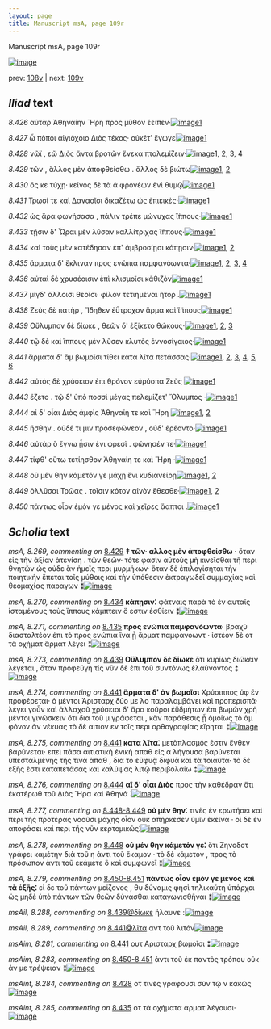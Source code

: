 ```yaml
---
layout: page
title: Manuscript msA, page 109r
---
```


Manuscript msA, page 109r

[![image](http://www.homermultitext.org/iipsrv?OBJ=IIP,1.0&FIF=/project/homer/pyramidal/deepzoom/hmt/vaimg/2017a/VA109RN_0110.tif&WID=100&CVT=JPEG)](http://www.homermultitext.org/ict2/?urn=urn:cite2:hmt:vaimg.2017a:VA109RN_0110)

prev:  [108v](../108v) | next:  [109v](../109v)

## *Iliad* text

*8.426* <a id="8.426"/> αὐτὰρ Ἀθηναίην 					 Ἥρη προς μῦθον έειπεν·[![image](http://www.homermultitext.org/iipsrv?OBJ=IIP,1.0&FIF=/project/homer/pyramidal/deepzoom/hmt/vaimg/2017a/VA109RN_0281.tif&RGN=0.1882,0.2254,0.3754,0.0338&WID=1000&CVT=JPEG)](http://www.homermultitext.org/ict2/?urn=urn:cite2:hmt:vaimg.2017a:VA109RN_0281@0.1882,0.2254,0.3754,0.0338)[1](#msA_8.1)

*8.427* <a id="8.427"/> ὦ πόποι αἰγιόχοιο Διὸς 					τέκος· οὐκέτ' ἔγωγε[![image](http://www.homermultitext.org/iipsrv?OBJ=IIP,1.0&FIF=/project/homer/pyramidal/deepzoom/hmt/vaimg/2017a/VA109RN_0281.tif&RGN=0.1802,0.2442,0.3824,0.0398&WID=1000&CVT=JPEG)](http://www.homermultitext.org/ict2/?urn=urn:cite2:hmt:vaimg.2017a:VA109RN_0281@0.1802,0.2442,0.3824,0.0398)[1](#msA_8.1)

*8.428* <a id="8.428"/> νῶϊ , εῶ Διὸς ἄντα βροτῶν 					ἕνεκα πτολεμίζειν·[![image](http://www.homermultitext.org/iipsrv?OBJ=IIP,1.0&FIF=/project/homer/pyramidal/deepzoom/hmt/vaimg/2017a/VA109RN_0281.tif&RGN=0.1762,0.2697,0.4214,0.0346&WID=1000&CVT=JPEG)](http://www.homermultitext.org/ict2/?urn=urn:cite2:hmt:vaimg.2017a:VA109RN_0281@0.1762,0.2697,0.4214,0.0346)[1](#msA_8.1), [2](#msAint_8.284), [3](#msAim_8.280), [4](#msAil_8.287)

*8.429* <a id="8.429"/> τῶν , ἄλλος μὲν ἀποφθείσθω . ἄλλος δὲ βιώτω[![image](http://www.homermultitext.org/iipsrv?OBJ=IIP,1.0&FIF=/project/homer/pyramidal/deepzoom/hmt/vaimg/2017a/VA109RN_0281.tif&RGN=0.1832,0.2908,0.3974,0.0293&WID=1000&CVT=JPEG)](http://www.homermultitext.org/ict2/?urn=urn:cite2:hmt:vaimg.2017a:VA109RN_0281@0.1832,0.2908,0.3974,0.0293)[1](#msA_8.1), [2](#msA_8.269)

*8.430* <a id="8.430"/> ὅς κε τύχῃ· κεῖνος δὲ τὰ ἁ φρονέων ἐνὶ θυμῷ[![image](http://www.homermultitext.org/iipsrv?OBJ=IIP,1.0&FIF=/project/homer/pyramidal/deepzoom/hmt/vaimg/2017a/VA109RN_0281.tif&RGN=0.1892,0.3088,0.4244,0.0346&WID=1000&CVT=JPEG)](http://www.homermultitext.org/ict2/?urn=urn:cite2:hmt:vaimg.2017a:VA109RN_0281@0.1892,0.3088,0.4244,0.0346)[1](#msA_8.1)

*8.431* <a id="8.431"/> Τρωσί τε καὶ Δαναοῖσι 					δικαζέτω ὡς ἐπιεικές·[![image](http://www.homermultitext.org/iipsrv?OBJ=IIP,1.0&FIF=/project/homer/pyramidal/deepzoom/hmt/vaimg/2017a/VA109RN_0281.tif&RGN=0.1842,0.3253,0.4094,0.0346&WID=1000&CVT=JPEG)](http://www.homermultitext.org/ict2/?urn=urn:cite2:hmt:vaimg.2017a:VA109RN_0281@0.1842,0.3253,0.4094,0.0346)[1](#msA_8.1)

*8.432* <a id="8.432"/> ὡς ἄρα φωνήσασα , πάλιν τρέπε μώνυχας ἵ̈ππους·[![image](http://www.homermultitext.org/iipsrv?OBJ=IIP,1.0&FIF=/project/homer/pyramidal/deepzoom/hmt/vaimg/2017a/VA109RN_0281.tif&RGN=0.1832,0.3441,0.4535,0.0383&WID=1000&CVT=JPEG)](http://www.homermultitext.org/ict2/?urn=urn:cite2:hmt:vaimg.2017a:VA109RN_0281@0.1832,0.3441,0.4535,0.0383)[1](#msA_8.1)

*8.433* <a id="8.433"/> τῇσιν δ' Ὧραι μὲν λῦσαν καλλίτριχας ἵ̈ππους·[![image](http://www.homermultitext.org/iipsrv?OBJ=IIP,1.0&FIF=/project/homer/pyramidal/deepzoom/hmt/vaimg/2017a/VA109RN_0281.tif&RGN=0.1892,0.3666,0.4294,0.0361&WID=1000&CVT=JPEG)](http://www.homermultitext.org/ict2/?urn=urn:cite2:hmt:vaimg.2017a:VA109RN_0281@0.1892,0.3666,0.4294,0.0361)[1](#msA_8.1)

*8.434* <a id="8.434"/> καὶ τοὺς μὲν κατέδησαν ἐπ' ἀμβροσίῃσι κάπῃσιν·[![image](http://www.homermultitext.org/iipsrv?OBJ=IIP,1.0&FIF=/project/homer/pyramidal/deepzoom/hmt/vaimg/2017a/VA109RN_0281.tif&RGN=0.1892,0.3869,0.4344,0.0308&WID=1000&CVT=JPEG)](http://www.homermultitext.org/ict2/?urn=urn:cite2:hmt:vaimg.2017a:VA109RN_0281@0.1892,0.3869,0.4344,0.0308)[1](#msA_8.1), [2](#msA_8.270)

*8.435* <a id="8.435"/> ἅρματα δ' ἔκλιναν προς ενώπια παμφανόωντα·[![image](http://www.homermultitext.org/iipsrv?OBJ=IIP,1.0&FIF=/project/homer/pyramidal/deepzoom/hmt/vaimg/2017a/VA109RN_0281.tif&RGN=0.1712,0.4035,0.4675,0.0346&WID=1000&CVT=JPEG)](http://www.homermultitext.org/ict2/?urn=urn:cite2:hmt:vaimg.2017a:VA109RN_0281@0.1712,0.4035,0.4675,0.0346)[1](#msAint_8.285), [2](#msA_8.1), [3](#msA_8.272), [4](#msA_8.271)

*8.436* <a id="8.436"/> αὐταὶ δὲ χρυσέοισιν ἐπὶ κλισμοῖσι κάθιζὸν[![image](http://www.homermultitext.org/iipsrv?OBJ=IIP,1.0&FIF=/project/homer/pyramidal/deepzoom/hmt/vaimg/2017a/VA109RN_0281.tif&RGN=0.1842,0.4237,0.3944,0.0323&WID=1000&CVT=JPEG)](http://www.homermultitext.org/ict2/?urn=urn:cite2:hmt:vaimg.2017a:VA109RN_0281@0.1842,0.4237,0.3944,0.0323)[1](#msA_8.1)

*8.437* <a id="8.437"/> μίγδ' ἄλλοισι θεοῖσι· φίλον τετιημέναι ῆτορ .[![image](http://www.homermultitext.org/iipsrv?OBJ=IIP,1.0&FIF=/project/homer/pyramidal/deepzoom/hmt/vaimg/2017a/VA109RN_0281.tif&RGN=0.1862,0.441,0.3944,0.0323&WID=1000&CVT=JPEG)](http://www.homermultitext.org/ict2/?urn=urn:cite2:hmt:vaimg.2017a:VA109RN_0281@0.1862,0.441,0.3944,0.0323)[1](#msA_8.1)

*8.438* <a id="8.438"/> Ζεὺς δὲ πατὴρ , 						 Ἴ̈δηθεν ἐΰτροχον ἅρμα 					καὶ ἵ̈ππους[![image](http://www.homermultitext.org/iipsrv?OBJ=IIP,1.0&FIF=/project/homer/pyramidal/deepzoom/hmt/vaimg/2017a/VA109RN_0281.tif&RGN=0.1862,0.4636,0.4274,0.0338&WID=1000&CVT=JPEG)](http://www.homermultitext.org/ict2/?urn=urn:cite2:hmt:vaimg.2017a:VA109RN_0281@0.1862,0.4636,0.4274,0.0338)[1](#msA_8.1)

*8.439* <a id="8.439"/> Οὔλυμπον δὲ δίωκε , 					θεῶν δ' ἐξίκετο θώκους·[![image](http://www.homermultitext.org/iipsrv?OBJ=IIP,1.0&FIF=/project/homer/pyramidal/deepzoom/hmt/vaimg/2017a/VA109RN_0281.tif&RGN=0.1702,0.4808,0.4274,0.0338&WID=1000&CVT=JPEG)](http://www.homermultitext.org/ict2/?urn=urn:cite2:hmt:vaimg.2017a:VA109RN_0281@0.1702,0.4808,0.4274,0.0338)[1](#msA_8.1), [2](#msAil_8.288), [3](#msA_8.273)

*8.440* <a id="8.440"/> τῷ δὲ καὶ ἵππους μὲν λῦσεν κλυτὸς ἐννοσίγαιος·[![image](http://www.homermultitext.org/iipsrv?OBJ=IIP,1.0&FIF=/project/homer/pyramidal/deepzoom/hmt/vaimg/2017a/VA109RN_0281.tif&RGN=0.1832,0.5011,0.4274,0.0338&WID=1000&CVT=JPEG)](http://www.homermultitext.org/ict2/?urn=urn:cite2:hmt:vaimg.2017a:VA109RN_0281@0.1832,0.5011,0.4274,0.0338)[1](#msA_8.1)

*8.441* <a id="8.441"/> ἅρματα δ' ἂμ βωμοῖσι τίθει κατα λῖτα πετάσσας·[![image](http://www.homermultitext.org/iipsrv?OBJ=IIP,1.0&FIF=/project/homer/pyramidal/deepzoom/hmt/vaimg/2017a/VA109RN_0281.tif&RGN=0.1732,0.5177,0.4404,0.0346&WID=1000&CVT=JPEG)](http://www.homermultitext.org/ict2/?urn=urn:cite2:hmt:vaimg.2017a:VA109RN_0281@0.1732,0.5177,0.4404,0.0346)[1](#msA_8.274), [2](#msAint_8.286), [3](#msA_8.1), [4](#msAim_8.281), [5](#msA_8.275), [6](#msAil_8.289)

*8.442* <a id="8.442"/> αὐτὸς δὲ χρύσειον ἐπι θρόνον εὐρύοπα Ζεὺς 				[![image](http://www.homermultitext.org/iipsrv?OBJ=IIP,1.0&FIF=/project/homer/pyramidal/deepzoom/hmt/vaimg/2017a/VA109RN_0281.tif&RGN=0.1852,0.5394,0.3874,0.0323&WID=1000&CVT=JPEG)](http://www.homermultitext.org/ict2/?urn=urn:cite2:hmt:vaimg.2017a:VA109RN_0281@0.1852,0.5394,0.3874,0.0323)[1](#msA_8.1)

*8.443* <a id="8.443"/> ἕζετο . τῷ δ' ὑπὸ ποσσὶ μέγας πελεμίζετ' Ὄλυμπος ·[![image](http://www.homermultitext.org/iipsrv?OBJ=IIP,1.0&FIF=/project/homer/pyramidal/deepzoom/hmt/vaimg/2017a/VA109RN_0281.tif&RGN=0.1862,0.5545,0.4274,0.0391&WID=1000&CVT=JPEG)](http://www.homermultitext.org/ict2/?urn=urn:cite2:hmt:vaimg.2017a:VA109RN_0281@0.1862,0.5545,0.4274,0.0391)[1](#msA_8.1)

*8.444* <a id="8.444"/> αἱ δ' οἶαι Διὸς ἀμφὶς 						 Ἀθηναίη τε καὶ Ἥρη 				[![image](http://www.homermultitext.org/iipsrv?OBJ=IIP,1.0&FIF=/project/homer/pyramidal/deepzoom/hmt/vaimg/2017a/VA109RN_0281.tif&RGN=0.1722,0.5778,0.3794,0.0323&WID=1000&CVT=JPEG)](http://www.homermultitext.org/ict2/?urn=urn:cite2:hmt:vaimg.2017a:VA109RN_0281@0.1722,0.5778,0.3794,0.0323)[1](#msA_8.1), [2](#msA_8.276)

*8.445* <a id="8.445"/> ἥσθην . οὐδέ τι μιν προσεφώνεον , οὐδ' ἐρέοντο·[![image](http://www.homermultitext.org/iipsrv?OBJ=IIP,1.0&FIF=/project/homer/pyramidal/deepzoom/hmt/vaimg/2017a/VA109RN_0281.tif&RGN=0.1852,0.5943,0.3794,0.0323&WID=1000&CVT=JPEG)](http://www.homermultitext.org/ict2/?urn=urn:cite2:hmt:vaimg.2017a:VA109RN_0281@0.1852,0.5943,0.3794,0.0323)[1](#msA_8.1)

*8.446* <a id="8.446"/> αὐτὰρ ὃ ἔγνω ᾗσιν ἐνι φρεσὶ . φώνησέν τε·[![image](http://www.homermultitext.org/iipsrv?OBJ=IIP,1.0&FIF=/project/homer/pyramidal/deepzoom/hmt/vaimg/2017a/VA109RN_0281.tif&RGN=0.1852,0.6138,0.3594,0.0331&WID=1000&CVT=JPEG)](http://www.homermultitext.org/ict2/?urn=urn:cite2:hmt:vaimg.2017a:VA109RN_0281@0.1852,0.6138,0.3594,0.0331)[1](#msA_8.1)

*8.447* <a id="8.447"/> τίφθ' οὕτω τετίησθον Ἀθηναίη τε καὶ Ἥρη ·[![image](http://www.homermultitext.org/iipsrv?OBJ=IIP,1.0&FIF=/project/homer/pyramidal/deepzoom/hmt/vaimg/2017a/VA109RN_0281.tif&RGN=0.1772,0.6296,0.3674,0.0353&WID=1000&CVT=JPEG)](http://www.homermultitext.org/ict2/?urn=urn:cite2:hmt:vaimg.2017a:VA109RN_0281@0.1772,0.6296,0.3674,0.0353)[1](#msA_8.1)

*8.448* <a id="8.448"/> οὐ μέν θην κάμετόν γε μάχῃ ἔνι κυδιανείρῃ[![image](http://www.homermultitext.org/iipsrv?OBJ=IIP,1.0&FIF=/project/homer/pyramidal/deepzoom/hmt/vaimg/2017a/VA109RN_0281.tif&RGN=0.1642,0.6551,0.4224,0.0308&WID=1000&CVT=JPEG)](http://www.homermultitext.org/ict2/?urn=urn:cite2:hmt:vaimg.2017a:VA109RN_0281@0.1642,0.6551,0.4224,0.0308)[1](#msA_8.1), [2](#msA_8.278)

*8.449* <a id="8.449"/> ὀλλῦσαι Τρῶας . 					τοῖσιν κότον αἰνὸν ἔθεσθε·[![image](http://www.homermultitext.org/iipsrv?OBJ=IIP,1.0&FIF=/project/homer/pyramidal/deepzoom/hmt/vaimg/2017a/VA109RN_0281.tif&RGN=0.1812,0.6739,0.3914,0.0323&WID=1000&CVT=JPEG)](http://www.homermultitext.org/ict2/?urn=urn:cite2:hmt:vaimg.2017a:VA109RN_0281@0.1812,0.6739,0.3914,0.0323)[1](#msAim_8.282), [2](#msA_8.1)

*8.450* <a id="8.450"/> πάντως οἷον ἐμόν γε μένος καὶ χεῖρες ἄαπτοι .[![image](http://www.homermultitext.org/iipsrv?OBJ=IIP,1.0&FIF=/project/homer/pyramidal/deepzoom/hmt/vaimg/2017a/VA109RN_0281.tif&RGN=0.1762,0.6935,0.4064,0.0353&WID=1000&CVT=JPEG)](http://www.homermultitext.org/ict2/?urn=urn:cite2:hmt:vaimg.2017a:VA109RN_0281@0.1762,0.6935,0.4064,0.0353)[1](#msA_8.1)

## *Scholia* text

*msA, 8.269, commenting on* [8.429](#8.429)  <a id="msA_8.269"/> **‡ τῶν· αλλος μὲν ἀποφθείσθω ·** ὅταν εἰς τὴν ἀξίαν ἀτενίση . τῶν θεῶν· τότε φασὶν αὐτοὺς μὴ κινεῖσθαι τῆ περι θνητῶν ὡς οὐδε ἂν ἡμεῖς περι μυρμήκων· ὅταν δὲ ἐπιλογίσηται τὴν ποιητικήν ἕπεται τοῖς μύθοις καὶ τὴν ὑπόθεσιν ἐκτραγωδεῖ συμμαχίας καὶ θεομαχίας παραγων ⁑[![image](http://www.homermultitext.org/iipsrv?OBJ=IIP,1.0&FIF=/project/homer/pyramidal/deepzoom/hmt/vaimg/2017a/VA109RN_0281.tif&RGN=0.1762,0.1195,0.6436,0.0579&WID=1000&CVT=JPEG)](http://www.homermultitext.org/ict2/?urn=urn:cite2:hmt:vaimg.2017a:VA109RN_0281@0.1762,0.1195,0.6436,0.0579)

*msA, 8.270, commenting on* [8.434](#8.434)  <a id="msA_8.270"/> **κάπῃσιν⁚** φάτναις παρὰ τὸ ἐν αυταῖς ἱσταμένους τοὺς ἵππους κάμπτειν ὅ εστιν ἐσθίειν ⁑[![image](http://www.homermultitext.org/iipsrv?OBJ=IIP,1.0&FIF=/project/homer/pyramidal/deepzoom/hmt/vaimg/2017a/VA109RN_0281.tif&RGN=0.6463,0.3936,0.1579,0.0431&WID=1000&CVT=JPEG)](http://www.homermultitext.org/ict2/?urn=urn:cite2:hmt:vaimg.2017a:VA109RN_0281@0.6463,0.3936,0.1579,0.0431)

*msA, 8.271, commenting on* [8.435](#8.435)  <a id="msA_8.271"/> **προς ενώπια παμφανόωντα·** βραχὺ διασταλτέον ἐπι τὸ προς ενώπια ἵνα ᾖ ἅρματ παμφανοωντ · ἰστὲον δὲ οτ τὰ οχήματ ἅρματ λέγει ⁑[![image](http://www.homermultitext.org/iipsrv?OBJ=IIP,1.0&FIF=/project/homer/pyramidal/deepzoom/hmt/vaimg/2017a/VA109RN_0281.tif&RGN=0.624,0.432,0.1859,0.0597&WID=1000&CVT=JPEG)](http://www.homermultitext.org/ict2/?urn=urn:cite2:hmt:vaimg.2017a:VA109RN_0281@0.624,0.432,0.1859,0.0597)

*msA, 8.273, commenting on* [8.439](#8.439)  <a id="msA_8.273"/> **Οὔλυμπον δὲ δίωκε** ὅτι κυρίως διώκειν λέγεται , ὅταν προφεύγη τίς νῦν δὲ ἐπι τοῦ συντόνως ἐλαύνοντος ⁑[![image](http://www.homermultitext.org/iipsrv?OBJ=IIP,1.0&FIF=/project/homer/pyramidal/deepzoom/hmt/vaimg/2017a/VA109RN_0281.tif&RGN=0.627,0.5597,0.1889,0.0664&WID=1000&CVT=JPEG)](http://www.homermultitext.org/ict2/?urn=urn:cite2:hmt:vaimg.2017a:VA109RN_0281@0.627,0.5597,0.1889,0.0664)

*msA, 8.274, commenting on* [8.441](#8.441)  <a id="msA_8.274"/> **ἅρματα δ' ἀν βωμοῖσι** Χρύσιππος ὑφ ἓν προφέρεται· ὁ μέντοι Ἀρισταρχ δύο με λο παραλαμβάνει καὶ προπερισπᾶ· λέγει γοὖν καὶ ἀλλαχοῦ χρύσειοι δ' ἄρα κοῦροι ἐϋδμήτων ἐπι βωμῶν χρὴ μέντοι γινώσκειν ὅτι δια τοῦ μ γράφεται , κὰν παράθεσις ᾖ ὁμοίως τὸ ἀμ φόνον ἀν νέκυας τὸ δὲ αιτιον εν τοῖς περι ορθογραφίας εἴρηται ⁑[![image](http://www.homermultitext.org/iipsrv?OBJ=IIP,1.0&FIF=/project/homer/pyramidal/deepzoom/hmt/vaimg/2017a/VA109RN_0281.tif&RGN=0.1642,0.6131,0.6607,0.145&WID=1000&CVT=JPEG)](http://www.homermultitext.org/ict2/?urn=urn:cite2:hmt:vaimg.2017a:VA109RN_0281@0.1642,0.6131,0.6607,0.145)

*msA, 8.275, commenting on* [8.441](#8.441)  <a id="msA_8.275"/> **κατα λῖτα⁚** μετὰπλασμός ἐστιν ἔνθεν βαρύνεται· επεὶ πᾶσα αιτιατικὴ ἑνικὴ απαθ εἰς α λήγουσα βαρύνεται ὑπεσταλμένης τῆς τινά ἀπαθ , δια τὸ εὐφυᾷ διφυᾶ καὶ τὰ τοιαῦτα· τὸ δὲ εξῆς ἐστι καταπετάσας καὶ καλύψας λιτῷ περιβολαίω ⁑[![image](http://www.homermultitext.org/iipsrv?OBJ=IIP,1.0&FIF=/project/homer/pyramidal/deepzoom/hmt/vaimg/2017a/VA109RN_0281.tif&RGN=0.1645,0.742,0.6522,0.0507&WID=1000&CVT=JPEG)](http://www.homermultitext.org/ict2/?urn=urn:cite2:hmt:vaimg.2017a:VA109RN_0281@0.1645,0.742,0.6522,0.0507)

*msA, 8.276, commenting on* [8.444](#8.444)  <a id="msA_8.276"/> **αἳ δ' οἶαι Διὸς** προς τὴν καθέδραν ὅτι ἑκατέρωθ τοῦ Διὸς Ἥρα καὶ Ἀθηνά ⁚[![image](http://www.homermultitext.org/iipsrv?OBJ=IIP,1.0&FIF=/project/homer/pyramidal/deepzoom/hmt/vaimg/2017a/VA109RN_0281.tif&RGN=0.166,0.7743,0.6478,0.0251&WID=1000&CVT=JPEG)](http://www.homermultitext.org/ict2/?urn=urn:cite2:hmt:vaimg.2017a:VA109RN_0281@0.166,0.7743,0.6478,0.0251)

*msA, 8.277, commenting on* [8.448-8.449](#8.448-8.449)  <a id="msA_8.277"/> **οὐ μέν θην⁚** τινὲς ἐν ερωτήσει καὶ περι τῆς προτέρας νοοῦσι μάχης οἷον οὐκ απήρκεσεν ὑμῖν ἐκεῖνα · οἱ δὲ ἐν αποφάσει καὶ περι τῆς νῦν κερτομικῶς⁚[![image](http://www.homermultitext.org/iipsrv?OBJ=IIP,1.0&FIF=/project/homer/pyramidal/deepzoom/hmt/vaimg/2017a/VA109RN_0281.tif&RGN=0.1653,0.7832,0.6478,0.0351&WID=1000&CVT=JPEG)](http://www.homermultitext.org/ict2/?urn=urn:cite2:hmt:vaimg.2017a:VA109RN_0281@0.1653,0.7832,0.6478,0.0351)

*msA, 8.278, commenting on* [8.448](#8.448)  <a id="msA_8.278"/> **οὐ μέν θην κάμετόν γε⁚** ὅτι Ζηνοδοτ γράφει καμέτην διὰ τοῦ η ἀντι τοῦ ἕκαμον · τὸ δὲ κάμετον , προς τὸ πρόσωπον ἀντι τοῦ εκάμετε ὃ καὶ συμφωνεῖ ⁑[![image](http://www.homermultitext.org/iipsrv?OBJ=IIP,1.0&FIF=/project/homer/pyramidal/deepzoom/hmt/vaimg/2017a/VA109RN_0281.tif&RGN=0.1631,0.8033,0.6478,0.039&WID=1000&CVT=JPEG)](http://www.homermultitext.org/ict2/?urn=urn:cite2:hmt:vaimg.2017a:VA109RN_0281@0.1631,0.8033,0.6478,0.039)

*msA, 8.279, commenting on* [8.450-8.451](#8.450-8.451)  <a id="msA_8.279"/> **πάντως οἷον ἐμόν γε μενος καὶ τὰ ἑξῆς⁚** εἰ δε τοῦ πάντων μείζονος , θυ δύναμις φησὶ τηλικαύτη ὑπάρχει ὡς μηδὲ ὑπὸ πάντων τῶν θεῶν δύνασθαι καταγωνισθῆναι ⁑[![image](http://www.homermultitext.org/iipsrv?OBJ=IIP,1.0&FIF=/project/homer/pyramidal/deepzoom/hmt/vaimg/2017a/VA109RN_0281.tif&RGN=0.1645,0.8261,0.6478,0.039&WID=1000&CVT=JPEG)](http://www.homermultitext.org/ict2/?urn=urn:cite2:hmt:vaimg.2017a:VA109RN_0281@0.1645,0.8261,0.6478,0.039)

*msAil, 8.288, commenting on* [8.439@δίωκε](#8.439@δίωκε)  <a id="msAil_8.288"/> ήλαυνε :[![image](http://www.homermultitext.org/iipsrv?OBJ=IIP,1.0&FIF=/project/homer/pyramidal/deepzoom/hmt/vaimg/2017a/VA109RN_0281.tif&RGN=0.3303,0.4823,0.043,0.0135&WID=1000&CVT=JPEG)](http://www.homermultitext.org/ict2/?urn=urn:cite2:hmt:vaimg.2017a:VA109RN_0281@0.3303,0.4823,0.043,0.0135)

*msAil, 8.289, commenting on* [8.441@λῖτα](#8.441@λῖτα)  <a id="msAil_8.289"/> αντ τοῦ λιτόν[![image](http://www.homermultitext.org/iipsrv?OBJ=IIP,1.0&FIF=/project/homer/pyramidal/deepzoom/hmt/vaimg/2017a/VA109RN_0281.tif&RGN=0.4685,0.5222,0.045,0.0158&WID=1000&CVT=JPEG)](http://www.homermultitext.org/ict2/?urn=urn:cite2:hmt:vaimg.2017a:VA109RN_0281@0.4685,0.5222,0.045,0.0158)

*msAim, 8.281, commenting on* [8.441](#8.441)  <a id="msAim_8.281"/> ουτ Αρισταρχ βωμοῖσι ⁑[![image](http://www.homermultitext.org/iipsrv?OBJ=IIP,1.0&FIF=/project/homer/pyramidal/deepzoom/hmt/vaimg/2017a/VA109RN_0281.tif&RGN=0.5906,0.5207,0.046,0.0368&WID=1000&CVT=JPEG)](http://www.homermultitext.org/ict2/?urn=urn:cite2:hmt:vaimg.2017a:VA109RN_0281@0.5906,0.5207,0.046,0.0368)

*msAim, 8.283, commenting on* [8.450-8.451](#8.450-8.451)  <a id="msAim_8.283"/> ἀντι τοῦ ἐκ παντὸς τρόπου οὐκ άν με τρέψειαν ⁑[![image](http://www.homermultitext.org/iipsrv?OBJ=IIP,1.0&FIF=/project/homer/pyramidal/deepzoom/hmt/vaimg/2017a/VA109RN_0281.tif&RGN=0.2593,0.7145,0.2152,0.0263&WID=1000&CVT=JPEG)](http://www.homermultitext.org/ict2/?urn=urn:cite2:hmt:vaimg.2017a:VA109RN_0281@0.2593,0.7145,0.2152,0.0263)

*msAint, 8.284, commenting on* [8.428](#8.428)  <a id="msAint_8.284"/> οτ τινὲς γράφουσι σὺν τῷ ν κακῶς[![image](http://www.homermultitext.org/iipsrv?OBJ=IIP,1.0&FIF=/project/homer/pyramidal/deepzoom/hmt/vaimg/2017a/VA109RN_0281.tif&RGN=0.1251,0.275,0.0631,0.0278&WID=1000&CVT=JPEG)](http://www.homermultitext.org/ict2/?urn=urn:cite2:hmt:vaimg.2017a:VA109RN_0281@0.1251,0.275,0.0631,0.0278)

*msAint, 8.285, commenting on* [8.435](#8.435)  <a id="msAint_8.285"/> οτ τὰ oχήματα αρματ λέγουσι·[![image](http://www.homermultitext.org/iipsrv?OBJ=IIP,1.0&FIF=/project/homer/pyramidal/deepzoom/hmt/vaimg/2017a/VA109RN_0281.tif&RGN=0.1251,0.4087,0.0551,0.0285&WID=1000&CVT=JPEG)](http://www.homermultitext.org/ict2/?urn=urn:cite2:hmt:vaimg.2017a:VA109RN_0281@0.1251,0.4087,0.0551,0.0285)
